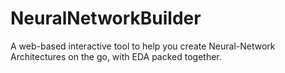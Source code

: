 # NeuralNetworkBuilder
A web-based interactive tool to help you create Neural-Network Architectures on the go, with EDA packed together.
